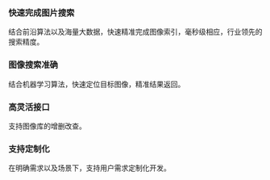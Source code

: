 ### 快速完成图片搜索
结合前沿算法以及海量大数据，快速精准完成图像索引，毫秒级相应，行业领先的搜索精度。

### 图像搜索准确
结合机器学习算法，快速定位目标图像，精准结果返回。

### 高灵活接口
支持图像库的增删改查。

### 支持定制化
在明确需求以及场景下，支持用户需求定制化开发。